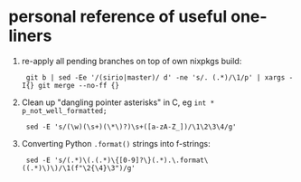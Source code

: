 # personal reference of useful one-liners

1. re-apply all pending branches on top of own nixpkgs build:

        git b | sed -Ee '/(sirio|master)/ d' -ne 's/. (.*)/\1/p' | xargs -I{} git merge --no-ff {}

1. Clean up "dangling pointer asterisks" in C, eg `int * p_not_well_formatted;`

        sed -E 's/(\w)(\s+)(\*\)?)\s+([a-zA-Z_])/\1\2\3\4/g'

1. Converting Python `.format()` strings into f-strings:

        sed -E 's/(.*)\(.(.*)\{[0-9]?\}(.*).\.format\((.*)\)\)/\1(f"\2{\4}\3")/g'

